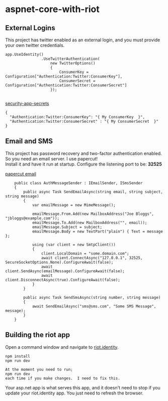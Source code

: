# aspnet-core-with-riot


## External Logins 
This project has twitter enabled as an external login, and you must provide your own twitter credentials.

```
app.UseIdentity()
                .UseTwitterAuthentication(
                    new TwitterOptions()
                    {
                        ConsumerKey = Configuration["Authentication:Twitter:ConsumerKey"],
                        ConsumerSecret = Configuration["Authentication:Twitter:ConsumerSecret"]
                    });
                   
```
[security-app-secrets](https://docs.microsoft.com/en-us/aspnet/core/security/app-secrets#security-app-secrets)

```
{
  "Authentication:Twitter:ConsumerKey": "{ My ConsumerKey  }",
  "Authentication:Twitter:ConsumerSecret" : "{ My ConsumerSecret  }"
}
```
## Email and SMS
This project has password recovery and two-factor authentication enabled.  So you need an email server.  I use papercut!  
Install it and have it run at startup.  Configure the listening port to be: **32525**

[papercut email](https://papercut.codeplex.com/)

```
    public class AuthMessageSender : IEmailSender, ISmsSender
    {
        public async Task SendEmailAsync(string email, string subject, string message)
        {
            var emailMessage = new MimeMessage();

            emailMessage.From.Add(new MailboxAddress("Joe Bloggs", "jbloggs@example.com"));
            emailMessage.To.Add(new MailboxAddress("", email));
            emailMessage.Subject = subject;
            emailMessage.Body = new TextPart("plain") { Text = message };

            using (var client = new SmtpClient())
            {
                client.LocalDomain = "some.domain.com";
                await client.ConnectAsync("127.0.0.1", 32525, SecureSocketOptions.None).ConfigureAwait(false);
                await client.SendAsync(emailMessage).ConfigureAwait(false);
                await client.DisconnectAsync(true).ConfigureAwait(false);
            }
        }

        public async Task SendSmsAsync(string number, string message)
        {
            await SendEmailAsync("sms@sms.com", "Some SMS Message", message);
        }
    }
```

## Building the riot app
Open a command window and navigate to [riot.identity](./riot.identity).
```
npm install
npm run dev

At the moment you need to run;
npm run dev
each time if you make changes.  I need to fix this.

```
Your asp.net app is what serves this app, and it doesn't need to stop if you update your riot.identity app.  You just need to refresh the browser.

